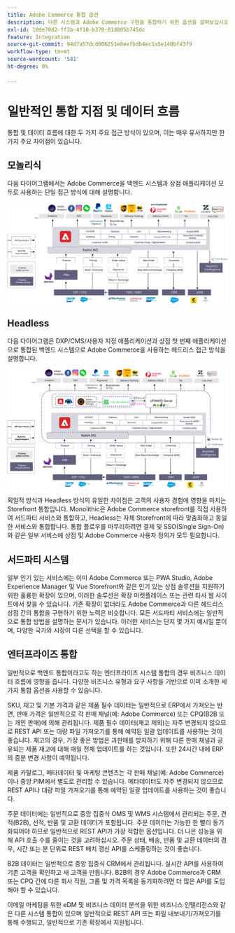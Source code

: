 ```yaml
---
title: Adobe Commerce 통합 옵션
description: 다른 시스템과 Adobe Commerce 구현을 통합하기 위한 옵션을 살펴보십시오.
exl-id: 10de70d2-ff3b-4f10-b370-01d805b745dc
feature: Integration
source-git-commit: 94d7a57dcd006251e8eefbdb4ec3a5e140bf43f9
workflow-type: tm+mt
source-wordcount: '581'
ht-degree: 0%

---
```


# 일반적인 통합 지점 및 데이터 흐름

통합 및 데이터 흐름에 대한 두 가지 주요 접근 방식이 있으며, 이는 매우 유사하지만 한 가지 주요 차이점이 있습니다.

## 모놀리식

다음 다이어그램에서는 Adobe Commerce을 백엔드 시스템과 상점 애플리케이션 모두로 사용하는 단일 접근 방식에 대해 설명합니다.

![Adobe Commerce 모노리스 다이어그램](../../assets/playbooks/integration-monolith.svg)

## Headless

다음 다이어그램은 DXP/CMS/사용자 지정 애플리케이션과 상점 첫 번째 애플리케이션으로 통합된 백엔드 시스템으로 Adobe Commerce을 사용하는 헤드리스 접근 방식을 설명합니다.

![Adobe Commerce 헤드리스 다이어그램](../../assets/playbooks/integration-headless.svg)

획일적 방식과 Headless 방식의 유일한 차이점은 고객의 사용자 경험에 영향을 미치는 Storefront 통합입니다. Monolithic은 Adobe Commerce storefront를 직접 사용하여 서드파티 서비스와 통합하고, Headless는 자체 Storefront에 따라 맞춤화하고 동일한 서비스와 통합합니다. 통합 플로우를 마무리하려면 결제 및 SSO(Single Sign-On)와 같은 일부 서비스에 상점 및 Adobe Commerce 사용자 정의가 모두 필요합니다.

## 서드파티 시스템

일부 인기 있는 서비스에는 이미 Adobe Commerce 또는 PWA Studio, Adobe Experience Manager 및 Vue Storefront와 같은 인기 있는 상점 솔루션을 지원하기 위한 훌륭한 확장이 있으며, 이러한 솔루션은 확장 마켓플레이스 또는 관련 타사 웹 사이트에서 찾을 수 있습니다. 기존 확장이 없더라도 Adobe Commerce과 다른 헤드리스 상점 간의 통합을 구현하기 위한 노력은 비슷합니다. 모든 서드파티 서비스에는 일반적으로 통합 방법을 설명하는 문서가 있습니다. 이러한 서비스는 단지 몇 가지 예시일 뿐이며, 다양한 국가와 시장이 다른 선택을 할 수 있습니다.

## 엔터프라이즈 통합

일반적으로 백엔드 통합이라고도 하는 엔터프라이즈 시스템 통합의 경우 비즈니스 데이터 흐름에 영향을 줍니다. 다양한 비즈니스 유형과 요구 사항을 기반으로 이미 소개한 세 가지 통합 옵션을 사용할 수 있습니다.

SKU, 재고 및 기본 가격과 같은 제품 필수 데이터는 일반적으로 ERP에서 가져오는 반면, 판매 가격은 일반적으로 각 판매 채널(예: Adobe Commerce) 또는 CPQ(B2B 또는 개인 판매)에 의해 관리됩니다. 제품 필수 데이터(재고 제외)는 자주 변경되지 않으므로 REST API 또는 대량 파일 가져오기를 통해 예약된 일괄 업데이트를 사용하는 것이 좋습니다. 재고의 경우, 가장 좋은 방법은 과판매를 방지하기 위해 다른 판매 채널과 공유되는 제품 재고에 대해 매일 전체 업데이트를 하는 것입니다. 또한 24시간 내에 ERP의 증분 변경 사항이 예약됩니다.

제품 카탈로그, 메타데이터 및 마케팅 콘텐츠는 각 판매 채널(예: Adobe Commerce)이나 중앙 PIM에서 별도로 관리할 수 있습니다. 메타데이터도 자주 변경되지 않으므로 REST API나 대량 파일 가져오기를 통해 예약된 일괄 업데이트를 사용하는 것이 좋습니다.

주문 데이터에는 일반적으로 중앙 집중식 OMS 및 WMS 시스템에서 관리되는 주문, 견적(B2B), 선적, 반품 및 교환 데이터가 포함됩니다. 주문 데이터는 가능한 한 빨리 동기화되어야 하므로 일반적으로 REST API가 가장 적합한 옵션입니다. 더 나은 성능을 위해 API 호출 수를 줄이는 것을 고려하십시오. 주문 상태, 배송, 반품 및 교환 데이터의 경우, 시간 또는 분 단위로 REST 배치 갱신 API를 스케줄링하는 것이 좋습니다.

B2B 데이터는 일반적으로 중앙 집중식 CRM에서 관리됩니다. 실시간 API를 사용하여 기존 고객을 확인하고 새 고객을 만듭니다. B2B의 경우 Adobe Commerce과 CRM 또는 CPQ 간에 다른 회사 직원, 그룹 및 가격 목록을 동기화하려면 더 많은 API를 도입해야 할 수 있습니다.

이메일 마케팅을 위한 eDM 및 비즈니스 데이터 분석을 위한 비즈니스 인텔리전스와 같은 다른 시스템 통합이 있으며 일반적으로 REST API 또는 파일 내보내기/가져오기를 통해 수행되고, 일반적으로 기존 확장에서 지원됩니다.
